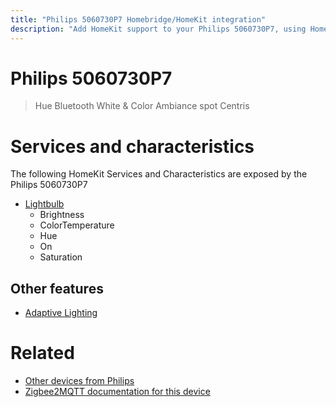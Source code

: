 ```yaml
---
title: "Philips 5060730P7 Homebridge/HomeKit integration"
description: "Add HomeKit support to your Philips 5060730P7, using Homebridge, Zigbee2MQTT and homebridge-z2m."
---
```

<!---
This file has been GENERATED using src/docgen/docgen.ts
DO NOT EDIT THIS FILE MANUALLY!
-->
# Philips 5060730P7
> Hue Bluetooth White & Color Ambiance spot Centris


# Services and characteristics
The following HomeKit Services and Characteristics are exposed by
the Philips 5060730P7

* [Lightbulb](../../light.md)
  * Brightness
  * ColorTemperature
  * Hue
  * On
  * Saturation


## Other features
* [Adaptive Lighting](../../light.md)


# Related
* [Other devices from Philips](../index.md#philips)
* [Zigbee2MQTT documentation for this device](https://www.zigbee2mqtt.io/devices/5060730P7.html)